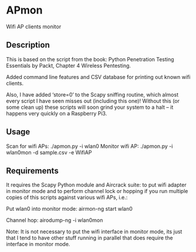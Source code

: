 # APmon
Wifi AP clients monitor

Description
----
This is based on the script from the book: Python Penetration Testing Essentials by Packt, Chapter 4 Wireless Pentesting.

Added command line features and CSV database for printing out known wifi clients.

Also, I have added ‘store=0’ to the Scapy sniffing routine, which almost every script I have seen misses out (including this one)! Without this (or some clean up) these scripts will soon grind your system to a halt – it happens very quickly on a Raspberry Pi3.

Usage
----
Scan for wifi APs: ./apmon.py -i wlan0
Monitor wifi AP: ./apmon.py -i wlan0mon -d sample.csv -e WifiAP

Requirements
----
It requires the Scapy Python module and Aircrack suite: to put wifi adapter in monitor mode and to perform channel lock or hopping if you run multiple copies of this scripts against various wifi APs, i.e.:

Put wlan0 into monitor mode: airmon-ng start wlan0

Channel hop: airodump-ng -i wlan0mon

Note: It is not necessary to put the wifi interface in monitor mode, its just that I tend to have other stuff running in parallel that does require the interface in monitor mode.
